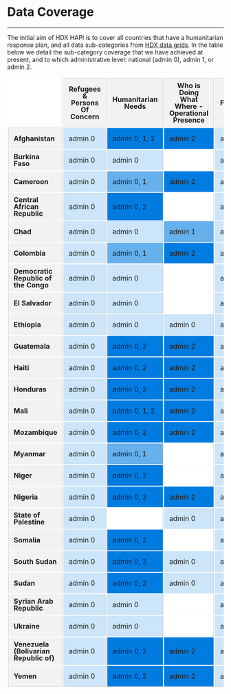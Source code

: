 
# Data Coverage

---

The initial aim of HDX HAPI is to cover all countries that have a
humanitarian response plan, and all data sub-categories from
[HDX data grids](https://data.humdata.org/dashboards/overview-of-data-grids).
In the table below we detail the sub-category coverage that we have achieved
at present, and to which administrative level: national (admin 0),
admin 1, or admin 2.

<style>
  .admin2 {
    background-color: #007CE0;
  }
  .admin1 {
    background-color: #66B0EC;
  }
  .admin0 {
    background-color: #CCE5F9;
  }
  .empty-cell {
    background-color: #FFF;
  }
  table {
    border-collapse: separate;
    width: 100%;
  }

  th, td {
    border-right: 1px solid #CCC;
    line-height: 16px;
    padding: 8px 12px;
    width: 200px;
  }

  thead th {
    background-color: #F2F2F2;
    border-bottom: 1px solid #CCC;
    border-top: 1px solid #CCC;
    position: sticky;
    top: 0;
    z-index: 2;
  }

  .fixed-col {
    background-color: #F2F2F2;
    border-left: 1px solid #CCC;
    font-weight: 700;
    position: -webkit-sticky;
    position: sticky;
    left: 0;
    z-index: 3;
  }

  tbody .fixed-col {
    z-index: 1;
  }

  tr > td.fixed-col {
    border-right: 1px solid #CCC;
  }
  thead > tr > th.fixed-col {
  	background-color: #FFF;
  	border-color: #FFF;
    border-right: 1px solid #CCC;
    border-bottom: 1px solid #CCC;
  }
  tbody tr:first-child td {
    border-top: 0 !important;
  }
  tbody tr:last-child td {
    border-bottom: 1px solid #CCC;
  }

  /** overrides **/
	.md-typeset__table {
		display: block;
    height: 800px;
		margin: 0;
    overflow: auto;
		padding: 0;
		position: relative;
    width: 100%;
	}
	.md-typeset__scrollwrap {
		margin: 0;
		overflow: hidden;
	}
	.md-typeset table:not([class]) {
		border: 0;
		display: unset;
		overflow: unset;
	}
	.md-typeset table:not([class]) td {
		border-color: #CCC;
		vertical-align: middle;
	}
	.md-typeset table:not([class]) th {
		vertical-align: bottom;
	}
</style>

<table>
  <thead>
    <tr>
      <th class="fixed-col"></th>
      <th>Refugees & Persons Of Concern</th>
      <th>Humanitarian Needs</th>
      <th>Who is Doing What Where - Operational Presence</th>
      <th>Funding</th>
      <th>Conflict Events</th>
      <th>National Risk</th>
      <th>Food Security</th>
      <th>Food Price</th>
      <th>Population</th>
      <th>Poverty Rate</th>
    </tr>
  </thead>
  <tbody>
         <tr>
      <td class="fixed-col">Afghanistan</td>
      <td class="admin0">admin 0</td>
      <td class="admin2">admin 0, 1, 2</td>
      <td class="admin2">admin 2</td>
      <td class="admin0">admin 0</td>
      <td class="admin2">admin 2</td>
      <td class="admin0">admin 0</td>
      <td class="empty-cell"></td>
      <td class="admin2">admin 2</td>
      <td class="admin1">admin 0, 1</td>
      <td class="admin0">admin 0</td>
    </tr>
    <tr>
      <td class="fixed-col">Burkina Faso</td>
      <td class="admin0">admin 0</td>
      <td class="admin0">admin 0</td>
      <td class="empty-cell"></td>
      <td class="admin0">admin 0</td>
      <td class="admin2">admin 2</td>
      <td class="admin0">admin 0</td>
      <td class="admin2">admin 2</td>
      <td class="admin2">admin 2</td>
      <td class="admin2">admin 0, 1, 2</td>
      <td class="admin0">admin 0</td>
    </tr>
    <tr>
      <td class="fixed-col">Cameroon</td>
      <td class="admin0">admin 0</td>
      <td class="admin1">admin 0, 1</td>
      <td class="admin2">admin 2</td>
      <td class="admin0">admin 0</td>
      <td class="admin2">admin 2</td>
      <td class="admin0">admin 0</td>
      <td class="admin2">admin 2</td>
      <td class="admin2">admin 2</td>
      <td class="admin1">admin 0, 1</td>
      <td class="admin0">admin 0</td>
    </tr>
    <tr>
      <td class="fixed-col">Central African Republic</td>
      <td class="admin0">admin 0</td>
      <td class="admin2">admin 0, 2</td>
      <td class="empty-cell"></td>
      <td class="admin0">admin 0</td>
      <td class="admin2">admin 2</td>
      <td class="admin0">admin 0</td>
      <td class="admin2">admin 1, 2</td>
      <td class="admin2">admin 2</td>
      <td class="empty-cell"></td>
      <td class="admin0">admin 0</td>
    </tr>
    <tr>
      <td class="fixed-col">Chad</td>
      <td class="admin0">admin 0</td>
      <td class="admin0">admin 0</td>
      <td class="admin1">admin 1</td>
      <td class="admin0">admin 0</td>
      <td class="admin2">admin 2</td>
      <td class="admin0">admin 0</td>
      <td class="admin2">admin 1, 2</td>
      <td class="admin2">admin 2</td>
      <td class="admin2">admin 0, 1, 2</td>
      <td class="admin0">admin 0</td>
    </tr>
    <tr>
      <td class="fixed-col">Colombia</td>
      <td class="admin0">admin 0</td>
      <td class="admin1">admin 0, 1</td>
      <td class="admin2">admin 2</td>
      <td class="admin0">admin 0</td>
      <td class="admin2">admin 2</td>
      <td class="admin0">admin 0</td>
      <td class="empty-cell"></td>
      <td class="admin2">admin 2</td>
      <td class="admin2">admin 0, 1, 2</td>
      <td class="admin0">admin 0</td>
    </tr>
    <tr>
      <td class="fixed-col">Democratic Republic of the Congo</td>
      <td class="admin0">admin 0</td>
      <td class="admin0">admin 0</td>
      <td class="empty-cell"></td>
      <td class="admin0">admin 0</td>
      <td class="admin2">admin 2</td>
      <td class="admin0">admin 0</td>
      <td class="empty-cell"></td>
      <td class="admin2">admin 2</td>
      <td class="admin2">admin 0, 1, 2</td>
      <td class="admin0">admin 0</td>
    </tr>
    <tr>
      <td class="fixed-col">El Salvador</td>
      <td class="admin0">admin 0</td>
      <td class="admin0">admin 0</td>
      <td class="empty-cell"></td>
      <td class="admin0">admin 0</td>
      <td class="admin0">admin 0</td>
      <td class="admin0">admin 0</td>
      <td class="empty-cell"></td>
      <td class="admin2">admin 2</td>
      <td class="admin2">admin 0, 1, 2</td>
      <td class="admin0">admin 0</td>
    </tr>
    <tr>
      <td class="fixed-col">Ethiopia</td>
      <td class="admin0">admin 0</td>
      <td class="admin0">admin 0</td>
      <td class="admin0">admin 0</td>
      <td class="admin0">admin 0</td>
      <td class="admin2">admin 2</td>
      <td class="admin0">admin 0</td>
      <td class="empty-cell"></td>
      <td class="admin2">admin 2</td>
      <td class="admin2">admin 0, 1, 2</td>
      <td class="admin0">admin 0</td>
    </tr>
    <tr>
      <td class="fixed-col">Guatemala</td>
      <td class="admin0">admin 0</td>
      <td class="admin2">admin 0, 2</td>
      <td class="admin2">admin 2</td>
      <td class="admin0">admin 0</td>
      <td class="admin0">admin 0</td>
      <td class="admin0">admin 0</td>
      <td class="empty-cell"></td>
      <td class="admin2">admin 2</td>
      <td class="admin2">admin 0, 1, 2</td>
      <td class="admin0">admin 0</td>
    </tr>
    <tr>
      <td class="fixed-col">Haiti</td>
      <td class="admin0">admin 0</td>
      <td class="admin2">admin 0, 2</td>
      <td class="admin2">admin 2</td>
      <td class="admin0">admin 0</td>
      <td class="admin2">admin 2</td>
      <td class="admin0">admin 0</td>
      <td class="empty-cell"></td>
      <td class="admin2">admin 2</td>
      <td class="admin2">admin 0, 1, 2</td>
      <td class="admin0">admin 0</td>
    </tr>
    <tr>
      <td class="fixed-col">Honduras</td>
      <td class="admin0">admin 0</td>
      <td class="admin2">admin 0, 2</td>
      <td class="admin2">admin 2</td>
      <td class="admin0">admin 0</td>
      <td class="admin0">admin 0</td>
      <td class="admin0">admin 0</td>
      <td class="empty-cell"></td>
      <td class="admin2">admin 2</td>
      <td class="admin2">admin 0, 1, 2</td>
      <td class="admin0">admin 0</td>
    </tr>
    <tr>
      <td class="fixed-col">Mali</td>
      <td class="admin0">admin 0</td>
      <td class="admin2">admin 0, 1, 2</td>
      <td class="admin2">admin 2</td>
      <td class="admin0">admin 0</td>
      <td class="admin2">admin 2</td>
      <td class="admin0">admin 0</td>
      <td class="admin2">admin 2</td>
      <td class="admin2">admin 2</td>
      <td class="admin2">admin 0, 1, 2</td>
      <td class="admin0">admin 0</td>
    </tr>
    <tr>
      <td class="fixed-col">Mozambique</td>
      <td class="admin0">admin 0</td>
      <td class="admin2">admin 0, 2</td>
      <td class="admin2">admin 2</td>
      <td class="admin0">admin 0</td>
      <td class="admin2">admin 2</td>
      <td class="admin0">admin 0</td>
      <td class="empty-cell"></td>
      <td class="admin2">admin 2</td>
      <td class="admin2">admin 0, 1, 2</td>
      <td class="admin0">admin 0</td>
    </tr>
    <tr>
      <td class="fixed-col">Myanmar</td>
      <td class="admin0">admin 0</td>
      <td class="admin1">admin 0, 1</td>
      <td class="empty-cell"></td>
      <td class="admin0">admin 0</td>
      <td class="admin2">admin 2</td>
      <td class="admin0">admin 0</td>
      <td class="empty-cell"></td>
      <td class="admin2">admin 2</td>
      <td class="admin2">admin 0, 1, 2</td>
      <td class="admin0">admin 0</td>
    </tr>
    <tr>
      <td class="fixed-col">Niger</td>
      <td class="admin0">admin 0</td>
      <td class="admin2">admin 0, 2</td>
      <td class="empty-cell"></td>
      <td class="admin0">admin 0</td>
      <td class="admin2">admin 2</td>
      <td class="admin0">admin 0</td>
      <td class="admin2">admin 1, 2</td>
      <td class="admin2">admin 2</td>
      <td class="admin2">admin 0, 1, 2</td>
      <td class="admin0">admin 0</td>
    </tr>
    <tr>
      <td class="fixed-col">Nigeria</td>
      <td class="admin0">admin 0</td>
      <td class="admin2">admin 0, 2</td>
      <td class="admin2">admin 2</td>
      <td class="admin0">admin 0</td>
      <td class="admin2">admin 2</td>
      <td class="admin0">admin 0</td>
      <td class="admin2">admin 1, 2</td>
      <td class="admin2">admin 2</td>
      <td class="admin2">admin 0, 1, 2</td>
      <td class="admin0">admin 0</td>
    </tr>
    <tr>
      <td class="fixed-col">State of Palestine</td>
      <td class="admin0">admin 0</td>
      <td class="empty-cell"></td>
      <td class="admin0">admin 0</td>
      <td class="admin0">admin 0</td>
      <td class="admin2">admin 2</td>
      <td class="admin0">admin 0</td>
      <td class="empty-cell"></td>
      <td class="admin2">admin 2</td>
      <td class="admin1">admin 0, 1</td>
      <td class="admin0">admin 0</td>
    </tr>
    <tr>
      <td class="fixed-col">Somalia</td>
      <td class="admin0">admin 0</td>
      <td class="admin2">admin 0, 2</td>
      <td class="empty-cell"></td>
      <td class="admin0">admin 0</td>
      <td class="admin2">admin 2</td>
      <td class="admin0">admin 0</td>
      <td class="empty-cell"></td>
      <td class="admin2">admin 2</td>
      <td class="admin2">admin 0, 1, 2</td>
      <td class="admin0">admin 0</td>
    </tr>
    <tr>
      <td class="fixed-col">South Sudan</td>
      <td class="admin0">admin 0</td>
      <td class="admin2">admin 0, 2</td>
      <td class="admin0">admin 0</td>
      <td class="admin0">admin 0</td>
      <td class="admin2">admin 2</td>
      <td class="admin0">admin 0</td>
      <td class="empty-cell"></td>
      <td class="admin2">admin 2</td>
      <td class="admin2">admin 0, 1, 2</td>
      <td class="admin0">admin 0</td>
    </tr>
    <tr>
      <td class="fixed-col">Sudan</td>
      <td class="admin0">admin 0</td>
      <td class="admin2">admin 0, 2</td>
      <td class="admin0">admin 0</td>
      <td class="admin0">admin 0</td>
      <td class="admin2">admin 2</td>
      <td class="admin0">admin 0</td>
      <td class="empty-cell"></td>
      <td class="admin2">admin 2</td>
      <td class="admin1">admin 0, 1</td>
      <td class="admin0">admin 0</td>
    </tr>
    <tr>
      <td class="fixed-col">Syrian Arab Republic</td>
      <td class="admin0">admin 0</td>
      <td class="admin0">admin 0</td>
      <td class="empty-cell"></td>
      <td class="admin0">admin 0</td>
      <td class="admin2">admin 2</td>
      <td class="admin0">admin 0</td>
      <td class="empty-cell"></td>
      <td class="admin2">admin 2</td>
      <td class="empty-cell"></td>
      <td class="admin0">admin 0</td>
    </tr>
    <tr>
      <td class="fixed-col">Ukraine</td>
      <td class="admin0">admin 0</td>
      <td class="admin0">admin 0</td>
      <td class="empty-cell"></td>
      <td class="admin0">admin 0</td>
      <td class="admin2">admin 2</td>
      <td class="admin0">admin 0</td>
      <td class="empty-cell"></td>
      <td class="admin2">admin 2</td>
      <td class="admin1">admin 0, 1</td>
      <td class="admin0">admin 0</td>
    </tr>
    <tr>
      <td class="fixed-col">Venezuela (Bolivarian Republic of)</td>
      <td class="admin0">admin 0</td>
      <td class="admin2">admin 0, 2</td>
      <td class="admin2">admin 2</td>
      <td class="admin0">admin 0</td>
      <td class="admin2">admin 2</td>
      <td class="admin0">admin 0</td>
      <td class="empty-cell"></td>
      <td class="empty-cell"></td>
      <td class="admin2">admin 0, 1, 2</td>
      <td class="admin0">admin 0</td>
    </tr>
    <tr>
      <td class="fixed-col">Yemen</td>
      <td class="admin0">admin 0</td>
      <td class="admin2">admin 0, 2</td>
      <td class="admin2">admin 2</td>
      <td class="admin0">admin 0</td>
      <td class="admin2">admin 2</td>
      <td class="admin0">admin 0</td>
      <td class="empty-cell"></td>
      <td class="admin2">admin 2</td>
      <td class="empty-cell"></td>
      <td class="admin0">admin 0</td>
    </tr>
  </tbody>
</table>
